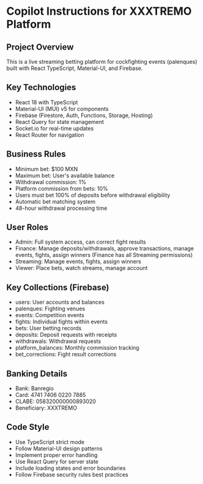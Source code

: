 # Copilot Instructions for XXXTREMO Platform

<!-- Use this file to provide workspace-specific custom instructions to Copilot. For more details, visit https://code.visualstudio.com/docs/copilot/copilot-customization#_use-a-githubcopilotinstructionsmd-file -->

## Project Overview
This is a live streaming betting platform for cockfighting events (palenques) built with React TypeScript, Material-UI, and Firebase.

## Key Technologies
- React 18 with TypeScript
- Material-UI (MUI) v5 for components
- Firebase (Firestore, Auth, Functions, Storage, Hosting)
- React Query for state management
- Socket.io for real-time updates
- React Router for navigation

## Business Rules
- Minimum bet: $100 MXN
- Maximum bet: User's available balance
- Withdrawal commission: 1%
- Platform commission from bets: 10%
- Users must bet 100% of deposits before withdrawal eligibility
- Automatic bet matching system
- 48-hour withdrawal processing time

## User Roles
- Admin: Full system access, can correct fight results
- Finance: Manage deposits/withdrawals, approve transactions, manage events, fights, assign winners (Finance has all Streaming permissions)
- Streaming: Manage events, fights, assign winners
- Viewer: Place bets, watch streams, manage account

## Key Collections (Firebase)
- users: User accounts and balances
- palenques: Fighting venues
- events: Competition events
- fights: Individual fights within events
- bets: User betting records
- deposits: Deposit requests with receipts
- withdrawals: Withdrawal requests
- platform_balances: Monthly commission tracking
- bet_corrections: Fight result corrections

## Banking Details
- Bank: Banregio
- Card: 4741 7406 0220 7885
- CLABE: 058320000000893020
- Beneficiary: XXXTREMO

## Code Style
- Use TypeScript strict mode
- Follow Material-UI design patterns
- Implement proper error handling
- Use React Query for server state
- Include loading states and error boundaries
- Follow Firebase security rules best practices
